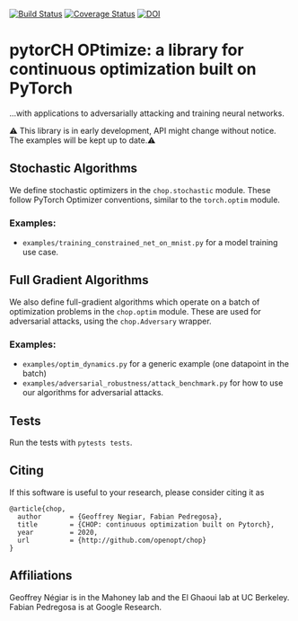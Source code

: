 [![Build Status](https://travis-ci.org/openopt/chop.svg?branch=master)](https://travis-ci.org/openopt/chop)
[![Coverage Status](https://coveralls.io/repos/github/openopt/chop/badge.svg?branch=master)](https://coveralls.io/github/openopt/chop?branch=master)
[![DOI](https://zenodo.org/badge/310693245.svg)](https://zenodo.org/badge/latestdoi/310693245)

# pytorCH OPtimize: a library for continuous optimization built on PyTorch
 ...with applications to adversarially attacking and training neural networks.
 
:warning: This library is in early development, API might change without notice. The examples will be kept up to date.:warning:

## Stochastic Algorithms
We define stochastic optimizers in the `chop.stochastic` module. These follow PyTorch Optimizer conventions, similar to the `torch.optim` module.

### Examples:
- `examples/training_constrained_net_on_mnist.py` for a model training use case.

## Full Gradient Algorithms

We also define full-gradient algorithms which operate on a batch of optimization problems in the `chop.optim` module. These are used for adversarial attacks, using the `chop.Adversary` wrapper.

### Examples:

- `examples/optim_dynamics.py` for a generic example (one datapoint in the batch)
- `examples/adversarial_robustness/attack_benchmark.py` for how to use our algorithms for adversarial attacks. 

## Tests

Run the tests with `pytests tests`.

## Citing

If this software is useful to your research, please consider citing it as
```
@article{chop,
  author       = {Geoffrey Negiar, Fabian Pedregosa},
  title        = {CHOP: continuous optimization built on Pytorch},
  year         = 2020,
  url          = {http://github.com/openopt/chop}
}
```

## Affiliations

Geoffrey Négiar is in the Mahoney lab and the El Ghaoui lab at UC Berkeley.
Fabian Pedregosa is at Google Research.
